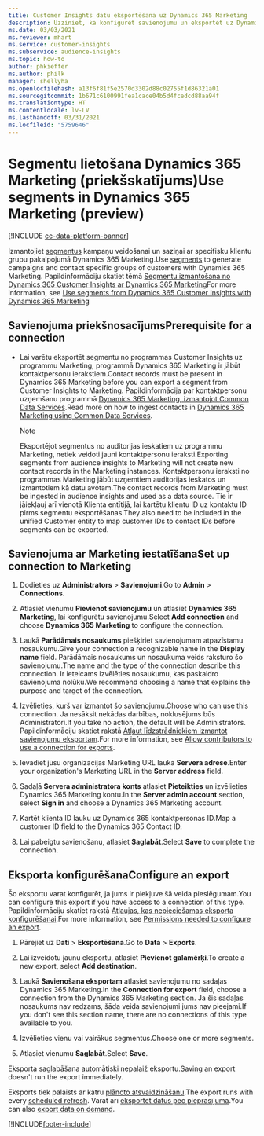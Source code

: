 ```yaml
---
title: Customer Insights datu eksportēšana uz Dynamics 365 Marketing
description: Uzziniet, kā konfigurēt savienojumu un eksportēt uz Dynamics 365 Marketing.
ms.date: 03/03/2021
ms.reviewer: mhart
ms.service: customer-insights
ms.subservice: audience-insights
ms.topic: how-to
author: phkieffer
ms.author: philk
manager: shellyha
ms.openlocfilehash: a13f6f81f5e2570d3302d88c02755f1d86321a01
ms.sourcegitcommit: 1b671c6100991fea1cace04b5d4fcedcd88aa94f
ms.translationtype: HT
ms.contentlocale: lv-LV
ms.lasthandoff: 03/31/2021
ms.locfileid: "5759646"
---
```

# <a name="use-segments-in-dynamics-365-marketing-preview"></a><span data-ttu-id="f412f-103">Segmentu lietošana Dynamics 365 Marketing (priekšskatījums)</span><span class="sxs-lookup"><span data-stu-id="f412f-103">Use segments in Dynamics 365 Marketing (preview)</span></span>

[!INCLUDE [cc-data-platform-banner](../includes/cc-data-platform-banner.md)]

<span data-ttu-id="f412f-104">Izmantojiet [segmentus](segments.md) kampaņu veidošanai un saziņai ar specifisku klientu grupu pakalpojumā Dynamics 365 Marketing.</span><span class="sxs-lookup"><span data-stu-id="f412f-104">Use [segments](segments.md) to generate campaigns and contact specific groups of customers with Dynamics 365 Marketing.</span></span> <span data-ttu-id="f412f-105">Papildinformāciju skatiet tēmā [Segmentu izmantošana no Dynamics 365 Customer Insights ar Dynamics 365 Marketing](/dynamics365/marketing/customer-insights-segments)</span><span class="sxs-lookup"><span data-stu-id="f412f-105">For more information, see [Use segments from Dynamics 365 Customer Insights with Dynamics 365 Marketing](/dynamics365/marketing/customer-insights-segments)</span></span>

## <a name="prerequisite-for-a-connection"></a><span data-ttu-id="f412f-106">Savienojuma priekšnosacījums</span><span class="sxs-lookup"><span data-stu-id="f412f-106">Prerequisite for a connection</span></span>

- <span data-ttu-id="f412f-107">Lai varētu eksportēt segmentu no programmas Customer Insights uz programmu Marketing, programmā Dynamics 365 Marketing ir jābūt kontaktpersonu ierakstiem.</span><span class="sxs-lookup"><span data-stu-id="f412f-107">Contact records must be present in Dynamics 365 Marketing before you can export a segment from Customer Insights to Marketing.</span></span> <span data-ttu-id="f412f-108">Papildinformācija par kontaktpersonu uzņemšanu programmā [Dynamics 365 Marketing, izmantojot Common Data Services](connect-power-query.md).</span><span class="sxs-lookup"><span data-stu-id="f412f-108">Read more on how to ingest contacts in [Dynamics 365 Marketing using Common Data Services](connect-power-query.md).</span></span>

  > [!NOTE]
  > <span data-ttu-id="f412f-109">Eksportējot segmentus no auditorijas ieskatiem uz programmu Marketing, netiek veidoti jauni kontaktpersonu ieraksti.</span><span class="sxs-lookup"><span data-stu-id="f412f-109">Exporting segments from audience insights to Marketing will not create new contact records in the Marketing instances.</span></span> <span data-ttu-id="f412f-110">Kontaktpersonu ieraksti no programmas Marketing jābūt uzņemtiem auditorijas ieskatos un izmantotiem kā datu avotam.</span><span class="sxs-lookup"><span data-stu-id="f412f-110">The contact records from Marketing must be ingested in audience insights and used as a data source.</span></span> <span data-ttu-id="f412f-111">Tie ir jāiekļauj arī vienotā Klienta entītijā, lai kartētu klientu ID uz kontaktu ID pirms segmentu eksportēšanas.</span><span class="sxs-lookup"><span data-stu-id="f412f-111">They also need to be included in the unified Customer entity to map customer IDs to contact IDs before segments can be exported.</span></span>

## <a name="set-up-connection-to-marketing"></a><span data-ttu-id="f412f-112">Savienojuma ar Marketing iestatīšana</span><span class="sxs-lookup"><span data-stu-id="f412f-112">Set up connection to Marketing</span></span>

1. <span data-ttu-id="f412f-113">Dodieties uz **Administrators** > **Savienojumi**.</span><span class="sxs-lookup"><span data-stu-id="f412f-113">Go to **Admin** > **Connections**.</span></span>

1. <span data-ttu-id="f412f-114">Atlasiet vienumu **Pievienot savienojumu** un atlasiet **Dynamics 365 Marketing**, lai konfigurētu savienojumu.</span><span class="sxs-lookup"><span data-stu-id="f412f-114">Select **Add connection** and choose **Dynamics 365 Marketing** to configure the connection.</span></span>

1. <span data-ttu-id="f412f-115">Laukā **Parādāmais nosaukums** piešķiriet savienojumam atpazīstamu nosaukumu.</span><span class="sxs-lookup"><span data-stu-id="f412f-115">Give your connection a recognizable name in the **Display name** field.</span></span> <span data-ttu-id="f412f-116">Parādāmais nosaukums un nosaukuma veids raksturo šo savienojumu.</span><span class="sxs-lookup"><span data-stu-id="f412f-116">The name and the type of the connection describe this connection.</span></span> <span data-ttu-id="f412f-117">Ir ieteicams izvēlēties nosaukumu, kas paskaidro savienojuma nolūku.</span><span class="sxs-lookup"><span data-stu-id="f412f-117">We recommend choosing a name that explains the purpose and target of the connection.</span></span>

1. <span data-ttu-id="f412f-118">Izvēlieties, kurš var izmantot šo savienojumu.</span><span class="sxs-lookup"><span data-stu-id="f412f-118">Choose who can use this connection.</span></span> <span data-ttu-id="f412f-119">Ja nesāksit nekādas darbības, noklusējums būs Administratori.</span><span class="sxs-lookup"><span data-stu-id="f412f-119">If you take no action, the default will be Administrators.</span></span> <span data-ttu-id="f412f-120">Papildinformāciju skatiet rakstā [Atļaut līdzstrādniekiem izmantot savienojumu eksportam](connections.md#allow-contributors-to-use-a-connection-for-exports).</span><span class="sxs-lookup"><span data-stu-id="f412f-120">For more information, see [Allow contributors to use a connection for exports](connections.md#allow-contributors-to-use-a-connection-for-exports).</span></span>

1. <span data-ttu-id="f412f-121">Ievadiet jūsu organizācijas Marketing URL laukā **Servera adrese**.</span><span class="sxs-lookup"><span data-stu-id="f412f-121">Enter your organization's Marketing URL in the **Server address** field.</span></span>

1. <span data-ttu-id="f412f-122">Sadaļā **Servera administratora konts** atlasiet **Pieteikties** un izvēlieties Dynamics 365 Marketing kontu.</span><span class="sxs-lookup"><span data-stu-id="f412f-122">In the **Server admin account** section, select **Sign in** and choose a Dynamics 365 Marketing account.</span></span>

1. <span data-ttu-id="f412f-123">Kartēt klienta ID lauku uz Dynamics 365 kontaktpersonas ID.</span><span class="sxs-lookup"><span data-stu-id="f412f-123">Map a customer ID field to the Dynamics 365 Contact ID.</span></span>

1. <span data-ttu-id="f412f-124">Lai pabeigtu savienošanu, atlasiet **Saglabāt**.</span><span class="sxs-lookup"><span data-stu-id="f412f-124">Select **Save** to complete the connection.</span></span> 

## <a name="configure-an-export"></a><span data-ttu-id="f412f-125">Eksporta konfigurēšana</span><span class="sxs-lookup"><span data-stu-id="f412f-125">Configure an export</span></span>

<span data-ttu-id="f412f-126">Šo eksportu varat konfigurēt, ja jums ir piekļuve šā veida pieslēgumam.</span><span class="sxs-lookup"><span data-stu-id="f412f-126">You can configure this export if you have access to a connection of this type.</span></span> <span data-ttu-id="f412f-127">Papildinformāciju skatiet rakstā [Atļaujas, kas nepieciešamas eksporta konfigurēšanai](export-destinations.md#set-up-a-new-export).</span><span class="sxs-lookup"><span data-stu-id="f412f-127">For more information, see [Permissions needed to configure an export](export-destinations.md#set-up-a-new-export).</span></span>

1. <span data-ttu-id="f412f-128">Pārejiet uz **Dati** > **Eksportēšana**.</span><span class="sxs-lookup"><span data-stu-id="f412f-128">Go to **Data** > **Exports**.</span></span>

1. <span data-ttu-id="f412f-129">Lai izveidotu jaunu eksportu, atlasiet **Pievienot galamērķi**.</span><span class="sxs-lookup"><span data-stu-id="f412f-129">To create a new export, select **Add destination**.</span></span>

1. <span data-ttu-id="f412f-130">Laukā **Savienošana eksportam** atlasiet savienojumu no sadaļas Dynamics 365 Marketing.</span><span class="sxs-lookup"><span data-stu-id="f412f-130">In the **Connection for export** field, choose a connection from the Dynamics 365 Marketing section.</span></span> <span data-ttu-id="f412f-131">Ja šis sadaļas nosaukums nav redzams, šāda veida savienojumi jums nav pieejami.</span><span class="sxs-lookup"><span data-stu-id="f412f-131">If you don't see this section name, there are no connections of this type available to you.</span></span>

1. <span data-ttu-id="f412f-132">Izvēlieties vienu vai vairākus segmentus.</span><span class="sxs-lookup"><span data-stu-id="f412f-132">Choose one or more segments.</span></span>

1. <span data-ttu-id="f412f-133">Atlasiet vienumu **Saglabāt**.</span><span class="sxs-lookup"><span data-stu-id="f412f-133">Select **Save**.</span></span>

<span data-ttu-id="f412f-134">Eksporta saglabāšana automātiski nepalaiž eksportu.</span><span class="sxs-lookup"><span data-stu-id="f412f-134">Saving an export doesn't run the export immediately.</span></span>

<span data-ttu-id="f412f-135">Eksports tiek palaists ar katru [plānoto atsvaidzināšanu](system.md#schedule-tab).</span><span class="sxs-lookup"><span data-stu-id="f412f-135">The export runs with every [scheduled refresh](system.md#schedule-tab).</span></span> <span data-ttu-id="f412f-136">Varat arī [eksportēt datus pēc pieprasījuma](export-destinations.md#run-exports-on-demand).</span><span class="sxs-lookup"><span data-stu-id="f412f-136">You can also [export data on demand](export-destinations.md#run-exports-on-demand).</span></span> 

[!INCLUDE[footer-include](../includes/footer-banner.md)]
